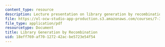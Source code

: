```yaml
---
content_type: resource
description: Lecture presentation on library generation by recombination and DNA shuffling.
file: https://ol-ocw-studio-app-production.s3.amazonaws.com/courses/7-344-directed-evolution-engineering-biocatalysts-spring-2008/18eff769af70127242acbe5723e54f54_ses3_slides.pdf
file_type: application/pdf
resourcetype: Document
title: Library Generation by Recombination
uid: 18eff769-af70-1272-42ac-be5723e54f54
---
```

